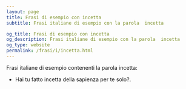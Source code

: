 ```yaml
---
layout: page
title: Frasi di esempio con incetta 
subtitle: Frasi italiane di esempio con la parola  incetta

og_title: Frasi di esempio con incetta 
og_description: Frasi italiane di esempio con la parola  incetta
og_type: website
permalink: /frasi/i/incetta.html
---
```


Frasi italiane di esempio contenenti la parola incetta:


- Hai tu fatto incetta della sapienza per te solo?.
